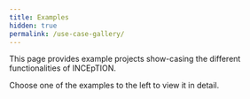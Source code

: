 ```yaml
---
title: Examples
hidden: true
permalink: /use-case-gallery/
---
```


This page provides example projects show-casing the different functionalities of INCEpTION.

Choose one of the examples to the left to view it in detail.
